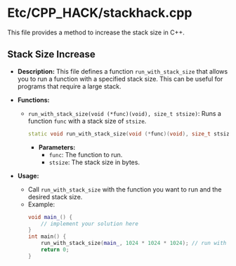 # Etc/CPP_HACK/stackhack.cpp

This file provides a method to increase the stack size in C++.

## Stack Size Increase

*   **Description:** This file defines a function `run_with_stack_size` that allows you to run a function with a specified stack size. This can be useful for programs that require a large stack.

*   **Functions:**
    *   `run_with_stack_size(void (*func)(void), size_t stsize)`: Runs a function `func` with a stack size of `stsize`.
        ```cpp
        static void run_with_stack_size(void (*func)(void), size_t stsize);
        ```
        *   **Parameters:**
            *   `func`: The function to run.
            *   `stsize`: The stack size in bytes.

*   **Usage:**
    *   Call `run_with_stack_size` with the function you want to run and the desired stack size.
    *   Example:
        ```cpp
        void main_() {
            // implement your solution here
        }
        int main() {
            run_with_stack_size(main_, 1024 * 1024 * 1024); // run with a 1 GiB stack
            return 0;
        }